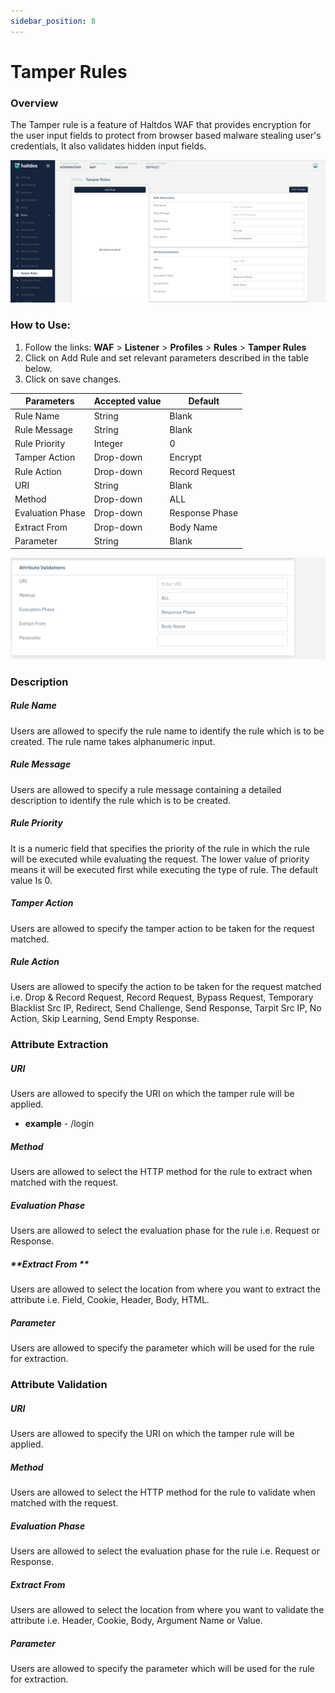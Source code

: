 ```yaml
---
sidebar_position: 8
---
```


# Tamper Rules
   

### Overview
   
The Tamper rule is a feature of Haltdos WAF that provides encryption for the user input fields to protect from browser based malware stealing user's credentials, It also validates hidden input fields.
   
![Tamper Rule](/img/waf/v7/docs/temper_rule.png)
   
### How to Use:
1. Follow the links: **WAF** > **Listener** >  **Profiles** > **Rules** > **Tamper Rules**
2. Click on Add Rule and set relevant parameters described in the table below.
3. Click on save changes.

| Parameters       | Accepted value |  Default       |
|------------------|----------------|----------------|
| Rule Name        | String         | Blank          |
| Rule Message     | String         | Blank          |
| Rule Priority    | Integer        | 0              |
| Tamper Action    | Drop-down      | Encrypt        |
| Rule Action      | Drop-down      | Record Request |
| URI              | String         | Blank          |
| Method           | Drop-down      | ALL            |
| Evaluation Phase | Drop-down      | Response Phase |
| Extract From     | Drop-down      | Body Name      |
| Parameter        | String         | Blank          |

![Tamper Rule](/img/waf/v7/docs/temper_rule1.png)
### Description 

##### **Rule Name**
Users are allowed to specify the rule name to identify the rule which is to be created. The rule name takes alphanumeric input.

##### **Rule Message**
Users are allowed to specify a rule message containing a detailed description to identify the rule which is to be created.

##### **Rule Priority**
It is a numeric field that specifies the priority of the rule in which the rule will be executed while evaluating the request. The lower value of priority means it will be executed first while executing the type of rule. The default value Is 0. 

##### **Tamper Action**
Users are allowed to specify the tamper action to be taken for the request matched.

##### **Rule Action**
Users are allowed to specify the action to be taken for the request matched i.e. Drop & Record Request, Record Request, Bypass Request, Temporary Blacklist Src IP, Redirect, Send Challenge, Send Response, Tarpit Src IP, No Action, Skip Learning, Send Empty Response.


### Attribute Extraction

##### **URI**
Users are allowed to specify the URI on which the tamper rule will be applied.
 - **example** - /login

##### **Method**
Users are allowed to select the HTTP method for the rule to extract when matched with the request.

##### **Evaluation Phase**
Users are allowed to select the evaluation phase for the rule i.e. Request or Response.

##### **Extract From **
Users are allowed to select the location from where you want to extract the attribute i.e. Field, Cookie, Header, Body, HTML.

##### **Parameter**
Users are allowed to specify the parameter which will be used for the rule for extraction.

### **Attribute Validation**

##### **URI**
Users are allowed to specify the URI on which the tamper rule will be applied.

##### **Method**
Users are allowed to select the HTTP method for the rule to validate when matched with the request.

##### **Evaluation Phase**

Users are allowed to select the evaluation phase for the rule i.e. Request or Response.

##### **Extract From**
Users are allowed to select the location from where you want to validate the attribute i.e. Header, Cookie, Body, Argument Name or Value.

##### **Parameter**

Users are allowed to specify the parameter which will be used for the rule for extraction.





